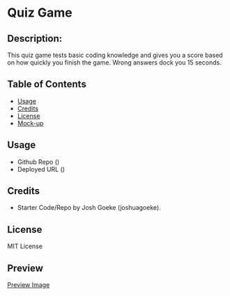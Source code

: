 # Quiz Game

## Description:
This quiz game tests basic coding knowledge and gives you a score based on how quickly you finish the game. Wrong answers dock you 15 seconds.



## Table of Contents

- [Usage](#usage)
- [Credits](#credits)
- [License](#license)
- [Mock-up](#mock-up)

## Usage
- Github Repo ()
- Deployed URL ()

## Credits
- Starter Code/Repo by Josh Goeke (joshuagoeke).
## License

MIT License



## Preview ##
[Preview Image](https://github.com/Crothos/UTA-BC4-QuizGame/blob/main/assets/images/Ch4Prev.png)
